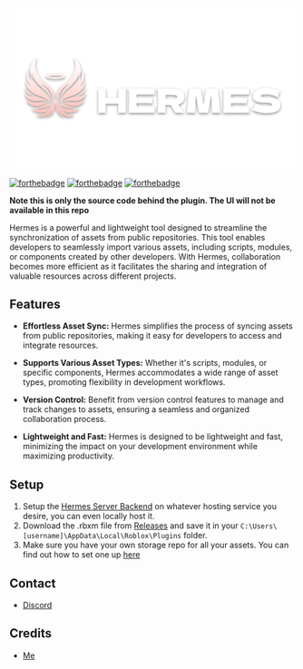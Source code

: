 ![](./assets/HermesBanner.png)

[![forthebadge](https://forthebadge.com/images/featured/featured-built-with-love.svg)](https://forthebadge.com)
[![forthebadge](https://forthebadge.com/images/featured/featured-made-with-crayons.svg)](https://forthebadge.com)
[![forthebadge](https://forthebadge.com/images/badges/ctrl-c-ctrl-v.svg)](https://forthebadge.com)


**Note this is only the source code behind the plugin. The UI will not be available in this repo**

Hermes is a powerful and lightweight tool designed to streamline the synchronization of assets from public repositories. This tool enables developers to seamlessly import various assets, including scripts, modules, or components created by other developers. With Hermes, collaboration becomes more efficient as it facilitates the sharing and integration of valuable resources across different projects.

## Features

- **Effortless Asset Sync:** Hermes simplifies the process of syncing assets from public repositories, making it easy for developers to access and integrate resources.

- **Supports Various Asset Types:** Whether it's scripts, modules, or specific components, Hermes accommodates a wide range of asset types, promoting flexibility in development workflows.

- **Version Control:** Benefit from version control features to manage and track changes to assets, ensuring a seamless and organized collaboration process.

- **Lightweight and Fast:** Hermes is designed to be lightweight and fast, minimizing the impact on your development environment while maximizing productivity.

## Setup

1.  Setup the [Hermes Server Backend](https://github.com/jun-ro/HermesServer) on whatever hosting service you desire, you can even locally host it. 
2.  Download the .rbxm file from [Releases](https://github.com/jun-ro/Hermes/releases/tag/release) and save it in your ```C:\Users\[username]\AppData\Local\Roblox\Plugins``` folder.
3.  Make sure you have your own storage repo for all your assets. You can find out how to set one up [here](https://github.com/jun-ro/ExampleHermesStorage)



## Contact

- [Discord](https://discord.com/users/629745194920837120)

## Credits

- [Me](https://github.com/jun-ro)
